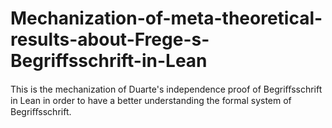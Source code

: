 # Mechanization-of-meta-theoretical-results-about-Frege-s-Begriffsschrift-in-Lean
This is the mechanization of Duarte's independence proof of Begriﬀsschrift in Lean in order to have a better understanding the formal system of Begriﬀsschrift.
